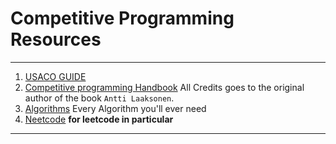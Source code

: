 # Competitive Programming Resources
****
1. [USACO GUIDE](https://usaco.guide/general/intro-cp)
2. [Competitive programming Handbook](https://cses.fi/book/book.pdf) All Credits goes to the original author of the book `Antti Laaksonen`.
3. [Algorithms](https://github.com/TheAlgorithms) Every Algorithm you'll ever need
4. [Neetcode](https://neetcode.io/) **for leetcode in particular**
****